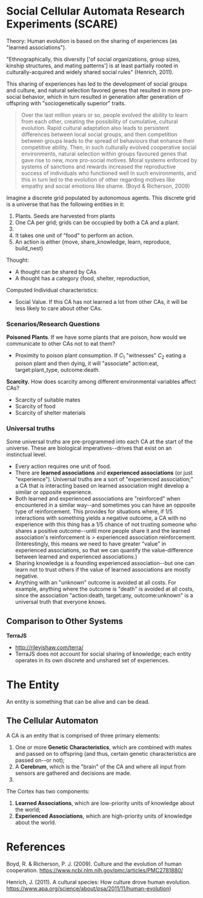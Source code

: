 # Social Cellular Automata Research Experiments (SCARE)

Theory: Human evolution is based on the sharing of experiences (as "learned 
associations"). 

"Ethnographically, this diversity ['of social organizations, group sizes, kinship structures, and mating patterns'] is at least partially rooted in culturally-acquired and widely shared social rules" (Henrich, 2011).

This sharing of experiences has led to the development of social groups and culture, and natural selection favored genes that resulted in more pro-social behavior, which in turn resulted in generation after generation of offspring with "sociogenetically superior" traits.

> Over the last million years or so, people evolved the ability to learn from each other, creating the possibility of cumulative, cultural evolution. Rapid cultural adaptation also leads to persistent differences between local social groups, and then competition between groups leads to the spread of behaviours that enhance their competitive ability. Then, in such culturally evolved cooperative social environments, natural selection within groups favoured genes that gave rise to new, more pro-social motives. Moral systems enforced by systems of sanctions and rewards increased the reproductive success of individuals who functioned well in such environments, and this in turn led to the evolution of other regarding motives like empathy and social emotions like shame. (Boyd & Richerson, 2009)

Imagine a discrete grid populated by autonomous agents. This discrete grid is a 
universe that has the following entities in it:

1. Plants. Seeds are harvested from plants 
2. One CA per grid; grids can be occupied by both a CA and a plant.
3. 
4. It takes one unit of "food" to perform an action. 
5. An action is either {move, share_knowledge, learn, reproduce, build_nest}

Thought:
* A thought can be shared by CAs
* A thought has a category {food, shelter, reproduction, 

Computed Individual characteristics:
* Social Value. If this CA has not learned a lot from other CAs, it will be less likely to care about other CAs. 

### Scenarios/Research Questions
**Poisoned Plants**. If we have some plants that are poison, how would we communicate to other CAs not to eat them? 
* Proximity to poison plant consumption. If $C_1$ "witnesses" $C_2$ eating a poison plant and then dying, it will "associate" action:eat, target:plant_type, outcome:death.

**Scarcity.** How does scarcity among different environmental variables affect CAs?
* Scarcity of suitable mates
* Scarcity of food
* Scarcity of shelter materials

### Universal truths
Some universal truths are pre-programmed into each CA at the start of the universe. These are biological imperatives--drives that exist on an instinctual level. 
* Every action requires one unit of food.
* There are **learned associations** and **experienced associations** (or just "experience"). Universal truths are a sort of "experienced association;" a CA that is interacting based on learned association might develop a similar or opposite experience. 
* Both learned and experienced associations are "reinforced" when encountered in a similar way--and sometimes you can have an opposite type of reinforcement. This provides for situations where, if 1/5 interactions with something yields a negative outcome, a CA with no experience with this thing has a 1/5 chance of not trusting someone who shares a positive outcome--until more people share it and the learned association's reinforcement is > experienced association reinforcement. (Interestingly, this means we need to have greater "value" in experienced associations, so that we can quantify the value-difference between learned and experienced associations.)
* Sharing knowledge is a founding experienced association--but one can learn not to trust others if the value of learned associations are mostly negative.
* Anything with an "unknown" outcome is avoided at all costs. For example, anything where the outcome is "death" is avoided at all costs, since the association "action:death, target:any, outcome:unknown" is a universal truth that everyone knows. 



## Comparison to Other Systems

**TerraJS**
* http://rileyjshaw.com/terra/
* TerraJS does not account for social sharing of knowledge; each entity operates in its own discrete and unshared set of experiences.


# The Entity

An entity is something that can be alive and can be dead. 

## The Cellular Automaton

A CA is an entity that is comprised of three primary elements:

1. One or more **Genetic Characteristics**, which are combined with mates and passed on to 
offspring (and thus, certain genetic characteristics are passed on--or not);
2. A **Cerebrum**, which is the "brain" of the CA and where all input from
sensors are gathered and decisions are made.
3. 

The Cortex has two components:

1. **Learned Associations**, which are low-priority units of knowledge about the
world;
3. **Experienced Associations**, which are high-priority units of knowledge
about the world.  




# References

Boyd, R. & Richerson, P. J. (2009). Culture and the evolution of human cooperation. https://www.ncbi.nlm.nih.gov/pmc/articles/PMC2781880/

Henrich, J. (2011). A cultural species: How culture drove human evolution. https://www.apa.org/science/about/psa/2011/11/human-evolution)
